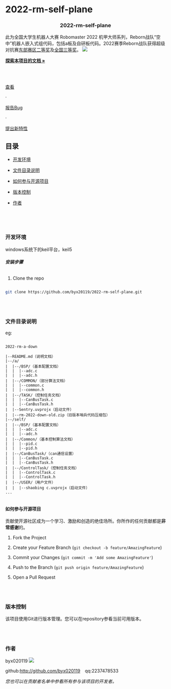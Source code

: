 # 2022-rm-self-plane

<!-- PROJECT SHIELDS -->



<h3  align="center">2022-rm-self-plane</h3>

<p  align="center">

此为全国大学生机器人大赛 Robomaster 2022 机甲大师系列，Reborn战队“空中”机器人嵌入式组代码，包括a板及自研板代码。2022赛季Reborn战队获得超级对抗赛[东部赛区二等奖](https://www.robomaster.com/zh-CN/resource/pages/announcement/1463)及[全国三等奖](https://www.robomaster.com/zh-CN/resource/pages/announcement/1477)。
![](https://rm-static.djicdn.com/tem/55708/428eaaef4b6ba1632310756119837520.png)
<br  />

<a  href="https://github.com/byx020119/2022-rm-self-plane"><strong>探索本项目的文档 »</strong></a>

<br  />

<br  />

<a  href="https://github.com/byx020119/2022-rm-self-plane">查看</a>

·

<a  href="https://github.com/byx020119/2022-rm-self-plane/issues">报告Bug</a>

·

<a  href="https://github.com/byx020119/2022-rm-self-plane/issues">提出新特性</a>

</p>  

</p>


## 目录

  

- [开发环境](#开发环境)

- [文件目录说明](#文件目录说明)

- [如何参与开源项目](#如何参与开源项目)

- [版本控制](#版本控制)

- [作者](#作者)


  <br>
</br>

### 开发环境

windows系统下的keil平台，keil5
  

###### **安装步骤**


1. Clone the repo

```sh

git clone https://github.com/byx20119/2022-rm-self-plane.git

```

  <br>
</br>

### 文件目录说明

eg:

  

```

2022-rm-a-down

|--README.md（说明文档）
|--/a/
|  |--/BSP/（基本配置文档）
|  |  |--adc.c
|  |  |--adc.h
|  |--/COMMON/（部分算法文档）
|  |  |--common.c
|  |  |--common.h
|  |--/TASK/（控制任务文档）
|  |  |--CanBusTask.c
|  |  |--CanBusTask.h
|  |--Sentry.uvprojx（启动文件）
|  |--rm-2022-down-old.zip（旧版本哨兵代码压缩包）
|--/self/
|  |--/BSP/（基本配置文档）
|  |  |--adc.c
|  |  |--adc.h
|  |--/Common/（基本控制算法文档）
|  |  |--pid.c
|  |  |--pid.h
|  |--/CanBusTask/（can通信设置）
|  |  |--CanBusTask.c
|  |  |--CanBusTask.h
|  |--/ControlTask/（控制任务文档）
|  |  |--ControlTask.c
|  |  |--ControlTask.h
|  |--/USER/（用户文件）
|  |  |--shaobing c.uvprojx（启动文件）
...
 

```


#### 如何参与开源项目

  

贡献使开源社区成为一个学习、激励和创造的绝佳场所。你所作的任何贡献都是**非常感谢**的。

  
  

1. Fork the Project

2. Create your Feature Branch (`git checkout -b feature/AmazingFeature`)

3. Commit your Changes (`git commit -m 'Add some AmazingFeature'`)

4. Push to the Branch (`git push origin feature/AmazingFeature`)

5. Open a Pull Request

 
<br>
</br>
  

### 版本控制

  

该项目使用Git进行版本管理。您可以在repository参看当前可用版本。

  
<br>
</br>

### 作者

  

byx020119
![](https://avatars.githubusercontent.com/u/92295993?s=48&v=4)

  

github:http://github.com/byx020119 &ensp; qq:2237478533

  

*您也可以在贡献者名单中参看所有参与该项目的开发者。*
  
<br>
</br>




<!-- links -->


<!--stackedit_data:
eyJoaXN0b3J5IjpbLTQ1MzgyMjYwOF19
-->